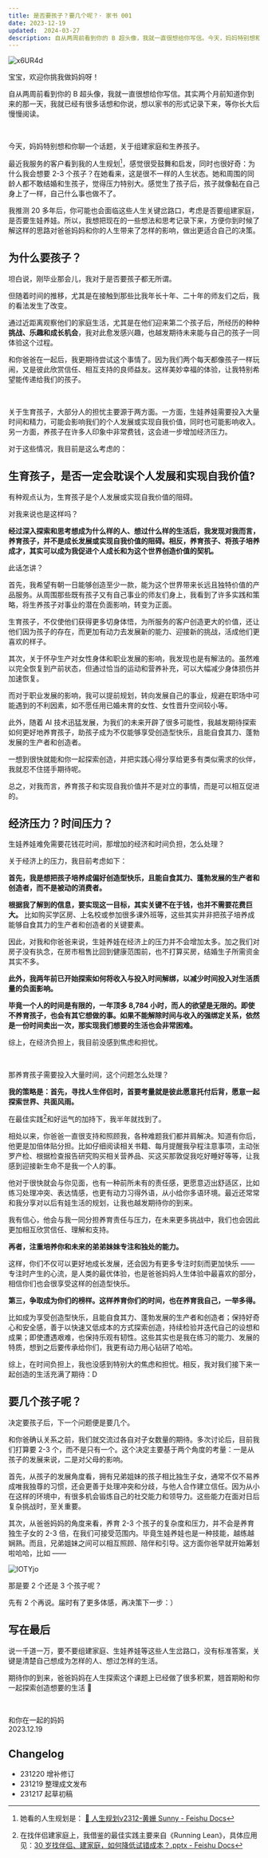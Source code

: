 ```yaml
---
title: 是否要孩子？要几个呢？· 家书 001
date: 2023-12-19
updated:  2024-03-27
description: 自从两周前看到你的 B 超头像，我就一直很想给你写信。今天，妈妈特别想和你聊一个话题，关于组建家庭和生养孩子。
---
```

![x6UR4d](https://cdn.sunnyhuang.net/share/x6UR4d.jpg ':size=300')

宝宝，欢迎你挑我做妈妈呀！

自从两周前看到你的 B 超头像，我就一直很想给你写信。其实两个月前知道你到来的那一天，我就已经有很多话想和你说，想以家书的形式记录下来，等你长大后慢慢阅读。

<br />

今天，妈妈特别想和你聊一个话题，关于组建家庭和生养孩子。

最近我服务的客户看到我的人生规划[^1]，感觉很受鼓舞和启发，同时也很好奇：为什么我会想要 2-3 个孩子？在她看来，这是很不一样的人生状态。她和周围的同龄人都不敢结婚和生孩子，觉得压力特别大。感觉生了孩子后，孩子就像黏在自己身上了一样，自己什么事也做不了。

我推测 20 多年后，你可能也会面临这些人生关键岔路口，考虑是否要组建家庭，是否要生娃养娃。所以，我想把现在的一些想法和思考记录下来，方便你到时候了解这样的思路对爸爸妈妈和你的人生带来了怎样的影响，做出更适合自己的决策。


## 为什么要孩子？

坦白说，刚毕业那会儿，我对于是否要孩子都无所谓。

但随着时间的推移，尤其是在接触到那些比我年长十年、二十年的师友们之后，我的看法发生了改变。

通过近距离观察他们的家庭生活，尤其是在他们迎来第二个孩子后，所经历的种种**挑战、乐趣和成长机会**，我对此愈发感兴趣，也越发期待未来能与自己的孩子一同体验这个过程。


和你爸爸在一起后，我更期待尝试这个事情了。因为我们两个每天都像孩子一样玩闹，又是彼此欣赏信任、相互支持的良师益友。这样美妙幸福的体验，让我特别希望能传递给我们的孩子。

<br>

关于生育孩子，大部分人的担忧主要源于两方面。一方面，生娃养娃需要投入大量时间和精力，可能会影响我们的个人发展或实现自我价值，同时也可能影响收入。另一方面，养孩子在许多人印象中非常费钱，这会进一步增加经济压力。

对于这些情况，我目前是这么考虑的：


## 生育孩子，是否一定会耽误个人发展和实现自我价值?


有种观点认为，生育孩子是个人发展或实现自我价值的阻碍。

对我来说也是这样吗？

**经过深入探索和思考想成为什么样的人、想过什么样的生活后，我发现对我而言，养育孩子，并不是成长发展或实现自我价值的阻碍。相反，养育孩子、将孩子培养成才，其实可以成为我促进个人成长和为这个世界创造价值的契机。**

此话怎讲？

首先，我希望有朝一日能够创造至少一款，能为这个世界带来长远且独特价值的产品服务。从周围那些既有孩子又有自己事业的师友们身上，我看到了许多实践和策略，将生养孩子对事业的潜在负面影响，转变为正面。

生育孩子，不仅使他们获得更多切身体悟，为所服务的客户创造更大的价值，还让他们因为孩子的存在，而更加有动力去发展新的能力、迎接新的挑战，活成他们更喜欢的样子。

其次，关于怀孕生产对女性身体和职业发展的影响，我发现也是有解法的。虽然难以完全恢复到产前状态，但通过恰当的运动和营养补充，可以大幅减少身体损伤并加速恢复。

而对于职业发展的影响，我可以提前规划，转向发展自己的事业，规避在职场中可能遇到的不利因素，如不愿任用已婚未育的女性、女性晋升空间较小等。


此外，随着 AI 技术迅猛发展，为我们的未来开辟了很多可能性，我越发期待探索如何更好地养育孩子，助孩子成为不仅能够享受创造型快乐，且能自食其力、蓬勃发展的生产者和创造者。

一想到很快就能和你一起探索创造，并把实践心得分享给更多有类似需求的伙伴，我就忍不住搓手期待呢。

总之，对我而言，养育孩子和实现自我价值并不是对立的事情，而是可以相互促进的。

## 经济压力？时间压力？

生娃养娃难免需要花钱花时间，那增加的经济和时间负担，怎么处理？

关于经济上的压力，我目前考虑如下：

**首先，我是想把孩子培养成偏好创造型快乐，且能自食其力、蓬勃发展的生产者和创造者，而不是被动的消费者。**

**根据我了解到的信息，要实现这一目标，其实关键不在于钱，也并不需要花费巨大。** 比如购买学区房、上名校或参加很多课外班等，这些其实并非把孩子培养成能够自食其力的生产者和创造者的关键要素。

因此，对我和你爸爸来说，生娃养娃在经济上的压力并不会增加太多。加之我们对房子没有执念，在房市租售比回到健康范围前，也不打算买房，结婚生子所需资金其实不多。

**此外，我两年前已开始探索如何将收入与投入时间解绑，以减少时间投入对生活质量的负面影响。**

**毕竟一个人的时间是有限的，一年顶多 8,784 小时，而人的欲望是无限的。即使不养育孩子，也会有其它想做的事。如果不能解除时间与收入的强绑定关系，依然是一份时间卖出一次，那实现我们想要的生活也会非常困难。**

综上，在经济负担上，我目前没感到焦虑和担忧。


<br>

那养育孩子需要投入大量时间，这个问题怎么处理？

**我的策略是：首先，寻找人生伴侣时，首要考量就是彼此愿意托付后背，愿意一起探索世界、共面风雨。**

在最佳实践[^2]和好运气的加持下，我半年就找到了。

相处以来，你爸爸一直很支持和照顾我，各种难题我们都并肩解决。知道有你后，他更是加倍体贴分担。比如仔细阅读相关书籍、每月提醒我孕程注意事项，主动张罗产检、根据检查报告研究购买相关营养品、买这买那敦促我吃好睡好等等，让我感到迎接新生命不是我一个人的事。

他对于很快就会与你见面，也有一种前所未有的责任感，更愿意迈出舒适区，比如练习处理冲突、表达情感，也更有动力习得外语，从小给你多语环境。最近还常常和我分享对以后有娃生活的规划，让我也越发期待你的到来。

我有信心，他会与我一同分担养育责任与压力，在未来更多挑战中，我们也会因此更加相互欣赏信任、理解和支持。

**再者，注重培养你和未来的弟弟妹妹专注和独处的能力。**

这样，你们不仅可以更好地成长发展，还会因为有更多专注时刻而更加快乐 —— 专注时产生的心流，是人类的最优体验，也是爸爸妈妈人生体验中最喜欢的部分，相信你们也会很享受这样的创造型快乐。

**第三，争取成为你们的榜样。这样养育你们的时间，也在养育我自己，一举多得。**

比如成为享受创造型快乐，且能自食其力、蓬勃发展的生产者和创造者；保持好奇心和安全感，善于以快速又低成本的方式探索创造，持续检验并迭代自己的设想和成果；即使遭遇艰难，也保持乐观有韧性。这些其实也是我在练习的能力、发展的特质，想到之后要传承给你们，我更有动力用心钻研了哈哈。

综上，在时间负担上，我也没感到特别大的焦虑和担忧。相反，我对我们接下来一起创造的生活充满了期待：D

## 要几个孩子呢？

决定要孩子后，下一个问题便是要几个。

和你爸确认关系之前，我们就交流过各自对子女数量的期待。多次讨论后，目前我们打算要 2-3 个，而不是只有一个。这个决定主要基于两个角度的考量：一是从孩子的发展来说，二是对父母的影响。

首先，从孩子的发展角度看，拥有兄弟姐妹的孩子相比独生子女，通常不仅不易养成唯我独尊的习惯，还会更善于处理冲突和分歧，与他人合作建立信任。因为从小在这样的环境中，有很多机会锻炼自己的社交能力和领导力。这些能力在面对日后复杂挑战时，至关重要。

其次，从爸爸妈妈的角度来看，养育 2-3 个孩子的复杂度和压力，并不会是养育独生子女的 2-3 倍，在我们可接受范围内。毕竟生娃养娃也是一种技能，越练越娴熟。而且，兄弟姐妹之间可以相互照顾、陪伴和引导。这方面你爸早就开始筹划啦哈哈，比如 ——

![IOTYjo](https://cdn.sunnyhuang.net/share/IOTYjo.png/webp ':size=450')

那是要 2 个还是 3 个孩子呢？

先有 2 个再说。届时有了更多体感，再决策下一步：）


## 写在最后

说一千道一万，要不要组建家庭、生娃养娃等这些人生岔路口，没有标准答案，关键是清楚自己想成为怎样的人、想过怎样的生活。

期待你的到来，爸爸妈妈在人生探索这个课题上已经做了很多积累，翘首期盼和你一起探索创造想要的生活 🤗

<br>

和你在一起的妈妈 <br />
2023.12.19



[^1]:  她看的人生规划是： [🎯 人生规划v2312-黄姗 Sunny - Feishu Docs](https://sunnylife.feishu.cn/wiki/MpTIwrJF5iYUNLktwIzcJdPBnag)
[^2]:  在找伴侣建家庭上，我借鉴的最佳实践主要来自《Running Lean》，具体应用见：[30 岁找伴侣、建家庭，如何降低试错成本？.pptx - Feishu Docs](https://sunnylife.feishu.cn/wiki/RnfIwgarmibhf7kU5YAcm1OxnJg)
 
## Changelog

- 231220 增补修订
- 231219 整理成文发布
- 231217 起草初稿


